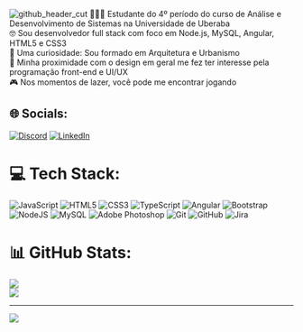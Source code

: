 ![github_header_cut](https://github.com/allyslv/allyslv/assets/175219865/11e35841-a35d-4c1f-9809-4100a05e15ab)
👨🏻‍💻 Estudante do 4º período do curso de Análise e Desenvolvimento de Sistemas na Universidade de Uberaba<br>
🤓 Sou desenvolvedor full stack com foco em Node.js, MySQL, Angular, HTML5 e CSS3<br>
🏤 Uma curiosidade: Sou formado em Arquitetura e Urbanismo<br>
🎨 Minha proximidade com o design em geral me fez ter interesse pela programação front-end e UI/UX<br>
🎮 Nos momentos de lazer, você pode me encontrar jogando


## 🌐 Socials:
[![Discord](https://img.shields.io/badge/Discord-%237289DA.svg?logo=discord&logoColor=white)](https://discord.gg/allyslv) [![LinkedIn](https://img.shields.io/badge/LinkedIn-%230077B5.svg?logo=linkedin&logoColor=white)](https://linkedin.com/in/allyssonfsilva) 

# 💻 Tech Stack:
![JavaScript](https://img.shields.io/badge/javascript-%23323330.svg?style=for-the-badge&logo=javascript&logoColor=%23F7DF1E) ![HTML5](https://img.shields.io/badge/html5-%23E34F26.svg?style=for-the-badge&logo=html5&logoColor=white) ![CSS3](https://img.shields.io/badge/css3-%231572B6.svg?style=for-the-badge&logo=css3&logoColor=white) ![TypeScript](https://img.shields.io/badge/typescript-%23007ACC.svg?style=for-the-badge&logo=typescript&logoColor=white) ![Angular](https://img.shields.io/badge/angular-%23DD0031.svg?style=for-the-badge&logo=angular&logoColor=white) ![Bootstrap](https://img.shields.io/badge/bootstrap-%238511FA.svg?style=for-the-badge&logo=bootstrap&logoColor=white) ![NodeJS](https://img.shields.io/badge/node.js-6DA55F?style=for-the-badge&logo=node.js&logoColor=white) ![MySQL](https://img.shields.io/badge/mysql-4479A1.svg?style=for-the-badge&logo=mysql&logoColor=white) ![Adobe Photoshop](https://img.shields.io/badge/adobe%20photoshop-%2331A8FF.svg?style=for-the-badge&logo=adobe%20photoshop&logoColor=white) ![Git](https://img.shields.io/badge/git-%23F05033.svg?style=for-the-badge&logo=git&logoColor=white) ![GitHub](https://img.shields.io/badge/github-%23121011.svg?style=for-the-badge&logo=github&logoColor=white) ![Jira](https://img.shields.io/badge/jira-%230A0FFF.svg?style=for-the-badge&logo=jira&logoColor=white)
# 📊 GitHub Stats:
![](https://github-readme-stats.vercel.app/api?username=allyslv&theme=synthwave&hide_border=false&include_all_commits=false&count_private=false)<br/>
![](https://github-readme-stats.vercel.app/api/top-langs/?username=allyslv&theme=synthwave&hide_border=false&include_all_commits=false&count_private=false&layout=compact)

---
[![](https://visitcount.itsvg.in/api?id=allyslv&icon=10&color=0)](https://visitcount.itsvg.in)

<!-- Proudly created with GPRM ( https://gprm.itsvg.in ) -->

